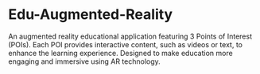 # Edu-Augmented-Reality
An augmented reality educational application featuring 3 Points of Interest (POIs). Each POI provides interactive content, such as videos or text, to enhance the learning experience. Designed to make education more engaging and immersive using AR technology.
